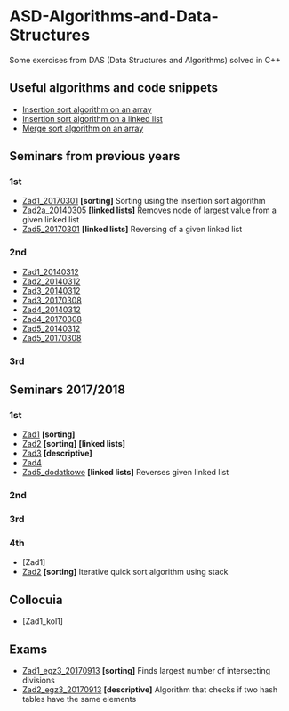 # **ASD-Algorithms-and-Data-Structures**

Some exercises from DAS (Data Structures and Algorithms) solved in C++

## Useful algorithms and code snippets
- [Insertion sort algorithm on an array](https://github.com/kaspiotr/ASD-Algorithms-and-Data-Structures/tree/master/Useful_algorithms_and_code_snippets/Array_insertion_sort "Array_insertion_sort")
- [Insertion sort algorithm on a linked list](https://github.com/kaspiotr/ASD-Algorithms-and-Data-Structures/blob/master/Useful_algorithms_and_code_snippets/Linked_list_insertion_sort "Linked_list_insertion_sort")
- [Merge sort algorithm on an array](https://github.com/kaspiotr/ASD-Algorithms-and-Data-Structures/tree/master/Useful_algorithms_and_code_snippets/Array_merge_sort "Array_merge_sort")

## Seminars from previous years
### 1st
- [Zad1_20170301](https://github.com/kaspiotr/ASD-Algorithms-and-Data-Structures/tree/master/Seminars_older/Sem1/Ex1_20170301 "Ex1_20170301") **[sorting]** Sorting using the insertion sort algorithm 
- [Zad2a_20140305](https://github.com/kaspiotr/ASD-Algorithms-and-Data-Structures/tree/master/Seminars_older/Sem1/Ex2a_20140305 "Ex2a_20140305") **[linked lists]** Removes node of largest value from a given linked list
- [Zad5_20170301](https://github.com/kaspiotr/ASD-Algorithms-and-Data-Structures/tree/master/Seminars_older/Sem1/Ex5_20170301 "Ex5_20170301") **[linked lists]** Reversing of a given linked list
### 2nd
- [Zad1_20140312](https://github.com/kaspiotr/ASD-Algorithms-and-Data-Structures/tree/master/Seminars_older/Sem2/Sem2_Ex1_20140312 "Sem2_Ex1_20140312") 
- [Zad2_20140312](https://github.com/kaspiotr/ASD-Algorithms-and-Data-Structures/tree/master/Seminars_older/Sem2/Sem2_Ex2_20140312 "Sem2_Ex2_20140312")
- [Zad3_20140312](https://github.com/kaspiotr/ASD-Algorithms-and-Data-Structures/tree/master/Seminars_older/Sem2/Sem2_Ex3_20140312 "Sem2_Ex3_20140312")
- [Zad3_20170308](https://github.com/kaspiotr/ASD-Algorithms-and-Data-Structures/tree/master/Seminars_older/Sem2/Sem2_Ex3_20170308 "Sem2_Ex3_20170308")
- [Zad4_20140312](https://github.com/kaspiotr/ASD-Algorithms-and-Data-Structures/tree/master/Seminars_older/Sem2/Sem2_Ex4_20140312 "Sem2_Ex4_20140312")
- [Zad4_20170308](https://github.com/kaspiotr/ASD-Algorithms-and-Data-Structures/tree/master/Seminars_older/Sem2/Sem2_Ex4_20170308 "Sem2_Ex4_20170308")
- [Zad5_20140312](https://github.com/kaspiotr/ASD-Algorithms-and-Data-Structures/tree/master/Seminars_older/Sem2/Sem2_Ex5_20140312 "Sem2_Ex5_20140312")
- [Zad5_20170308](https://github.com/kaspiotr/ASD-Algorithms-and-Data-Structures/tree/master/Seminars_older/Sem2/Sem2_Ex5_20170308 "Sem2_Ex5_20170308")
### 3rd

## Seminars 2017/2018
### 1st
- [Zad1](https://github.com/kaspiotr/ASD-Algorithms-and-Data-Structures/tree/master/Seminars/Sem1/Ex1_20180301 "Ex1_20180301") **[sorting]**
- [Zad2](https://github.com/kaspiotr/ASD-Algorithms-and-Data-Structures/tree/master/Seminars/Sem1/Ex2_20180301 "Ex2_20180301") **[sorting]** **[linked lists]**
- [Zad3](https://github.com/kaspiotr/ASD-Algorithms-and-Data-Structures/tree/master/Seminars/Sem1/Ex3_20180301 "Ex3_20180301") **[descriptive]**
- [Zad4](https://github.com/kaspiotr/ASD-Algorithms-and-Data-Structures/tree/master/Seminars/Sem1/Ex4_20180301 "Ex4_20180301") 
- [Zad5_dodatkowe](https://github.com/kaspiotr/ASD-Algorithms-and-Data-Structures/tree/master/Seminars/Sem1/Ex5_20180301_extra "Ex5_20180301_extra") **[linked lists]** Reverses given linked list

### 2nd


### 3rd

### 4th
- [Zad1]
- [Zad2](https://github.com/kaspiotr/ASD-Algorithms-and-Data-Structures/tree/master/Seminars/Sem4/Ex2_20180322 "Ex2_20180322") **[sorting]** Iterative quick sort algorithm using stack

## Collocuia
- [Zad1_kol1]


## Exams
- [Zad1_egz3_20170913](https://github.com/kaspiotr/ASD-Algorithms-and-Data-Structures/tree/master/Exams/Exam3_Ex1_20170913 "Exam3_Ex1_20170913") **[sorting]** Finds largest number of intersecting divisions
- [Zad2_egz3_20170913](https://github.com/kaspiotr/ASD-Algorithms-and-Data-Structures/tree/master/Exams/Exam3_Ex2_20170913 "Exam3_Ex2_20170913") **[descriptive]** Algorithm that checks if two hash tables have the same elements
